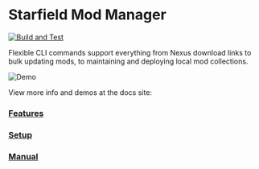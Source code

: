 # Starfield Mod Manager

[![Build and Test](https://github.com/ManApart/starfield-mod-manager/actions/workflows/runTests.yml/badge.svg)](https://github.com/ManApart/starfield-mod-manager/actions/workflows/runTests.yml)

Flexible CLI commands support everything from Nexus download links to bulk updating mods, to maintaining and deploying local mod collections.

![Demo](demo.gif)

View more info and demos at the docs site:

### [Features](https://manapart.github.io/starfield-mod-manager-site/features.html)

### [Setup](https://manapart.github.io/starfield-mod-manager-site/setup.html)

### [Manual](https://manapart.github.io/starfield-mod-manager-site/manual.html)
